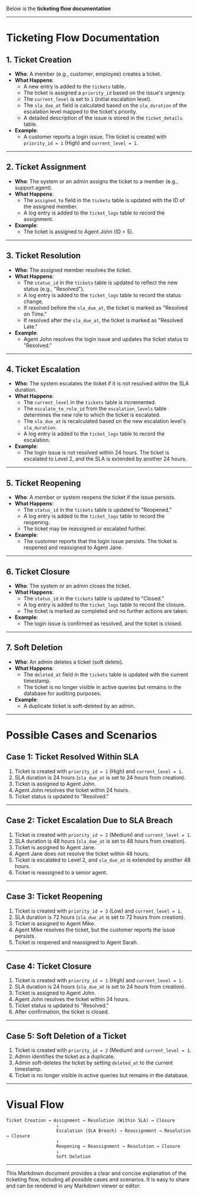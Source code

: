 Below is the **ticketing flow documentation** 

---

# Ticketing Flow Documentation

## 1. Ticket Creation
- **Who**: A member (e.g., customer, employee) creates a ticket.
- **What Happens**:
    - A new entry is added to the `tickets` table.
    - The ticket is assigned a `priority_id` based on the issue's urgency.
    - The `current_level` is set to `1` (initial escalation level).
    - The `sla_due_at` field is calculated based on the `sla_duration` of the escalation level mapped to the ticket's priority.
    - A detailed description of the issue is stored in the `ticket_details` table.
- **Example**:
    - A customer reports a login issue. The ticket is created with `priority_id = 1` (High) and `current_level = 1`.

---

## 2. Ticket Assignment
- **Who**: The system or an admin assigns the ticket to a member (e.g., support agent).
- **What Happens**:
    - The `assigned_to` field in the `tickets` table is updated with the ID of the assigned member.
    - A log entry is added to the `ticket_logs` table to record the assignment.
- **Example**:
    - The ticket is assigned to Agent John (ID = 5).

---

## 3. Ticket Resolution
- **Who**: The assigned member resolves the ticket.
- **What Happens**:
    - The `status_id` in the `tickets` table is updated to reflect the new status (e.g., "Resolved").
    - A log entry is added to the `ticket_logs` table to record the status change.
    - If resolved before the `sla_due_at`, the ticket is marked as "Resolved on Time."
    - If resolved after the `sla_due_at`, the ticket is marked as "Resolved Late."
- **Example**:
    - Agent John resolves the login issue and updates the ticket status to "Resolved."

---

## 4. Ticket Escalation
- **Who**: The system escalates the ticket if it is not resolved within the SLA duration.
- **What Happens**:
    - The `current_level` in the `tickets` table is incremented.
    - The `escalate_to_role_id` from the `escalation_levels` table determines the new role to which the ticket is escalated.
    - The `sla_due_at` is recalculated based on the new escalation level's `sla_duration`.
    - A log entry is added to the `ticket_logs` table to record the escalation.
- **Example**:
    - The login issue is not resolved within 24 hours. The ticket is escalated to Level 2, and the SLA is extended by another 24 hours.

---

## 5. Ticket Reopening
- **Who**: A member or system reopens the ticket if the issue persists.
- **What Happens**:
    - The `status_id` in the `tickets` table is updated to "Reopened."
    - A log entry is added to the `ticket_logs` table to record the reopening.
    - The ticket may be reassigned or escalated further.
- **Example**:
    - The customer reports that the login issue persists. The ticket is reopened and reassigned to Agent Jane.

---

## 6. Ticket Closure
- **Who**: The system or an admin closes the ticket.
- **What Happens**:
    - The `status_id` in the `tickets` table is updated to "Closed."
    - A log entry is added to the `ticket_logs` table to record the closure.
    - The ticket is marked as completed and no further actions are taken.
- **Example**:
    - The login issue is confirmed as resolved, and the ticket is closed.

---

## 7. Soft Deletion
- **Who**: An admin deletes a ticket (soft delete).
- **What Happens**:
    - The `deleted_at` field in the `tickets` table is updated with the current timestamp.
    - The ticket is no longer visible in active queries but remains in the database for auditing purposes.
- **Example**:
    - A duplicate ticket is soft-deleted by an admin.

---

# Possible Cases and Scenarios

## Case 1: Ticket Resolved Within SLA
1. Ticket is created with `priority_id = 1` (High) and `current_level = 1`.
2. SLA duration is 24 hours (`sla_due_at` is set to 24 hours from creation).
3. Ticket is assigned to Agent John.
4. Agent John resolves the ticket within 24 hours.
5. Ticket status is updated to "Resolved."

---

## Case 2: Ticket Escalation Due to SLA Breach
1. Ticket is created with `priority_id = 2` (Medium) and `current_level = 1`.
2. SLA duration is 48 hours (`sla_due_at` is set to 48 hours from creation).
3. Ticket is assigned to Agent Jane.
4. Agent Jane does not resolve the ticket within 48 hours.
5. Ticket is escalated to Level 2, and `sla_due_at` is extended by another 48 hours.
6. Ticket is reassigned to a senior agent.

---

## Case 3: Ticket Reopening
1. Ticket is created with `priority_id = 3` (Low) and `current_level = 1`.
2. SLA duration is 72 hours (`sla_due_at` is set to 72 hours from creation).
3. Ticket is assigned to Agent Mike.
4. Agent Mike resolves the ticket, but the customer reports the issue persists.
5. Ticket is reopened and reassigned to Agent Sarah.

---

## Case 4: Ticket Closure
1. Ticket is created with `priority_id = 1` (High) and `current_level = 1`.
2. SLA duration is 24 hours (`sla_due_at` is set to 24 hours from creation).
3. Ticket is assigned to Agent John.
4. Agent John resolves the ticket within 24 hours.
5. Ticket status is updated to "Resolved."
6. After confirmation, the ticket is closed.

---

## Case 5: Soft Deletion of a Ticket
1. Ticket is created with `priority_id = 2` (Medium) and `current_level = 1`.
2. Admin identifies the ticket as a duplicate.
3. Admin soft-deletes the ticket by setting `deleted_at` to the current timestamp.
4. Ticket is no longer visible in active queries but remains in the database.

---

# Visual Flow

```plaintext
Ticket Creation → Assignment → Resolution (Within SLA) → Closure
                   ↓
                   Escalation (SLA Breach) → Reassignment → Resolution → Closure
                   ↓
                   Reopening → Reassignment → Resolution → Closure
                   ↓
                   Soft Deletion
```

---

This Markdown document provides a clear and concise explanation of the ticketing flow, including all possible cases and scenarios. It is easy to share and can be rendered in any Markdown viewer or editor.